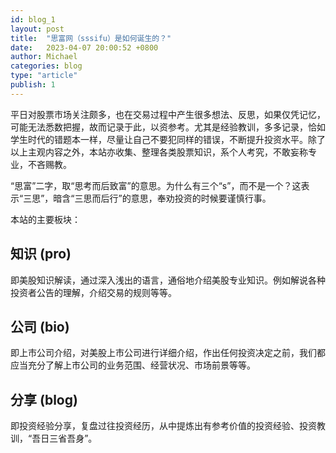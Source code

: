 ```yaml
---
id: blog_1
layout: post
title:  "思富网（sssifu）是如何诞生的？"
date:   2023-04-07 20:00:52 +0800
author: Michael
categories: blog
type: "article"
publish: 1
---
```


平日对股票市场关注颇多，也在交易过程中产生很多想法、反思，如果仅凭记忆，可能无法悉数把握，故而记录于此，以资参考。尤其是经验教训，多多记录，恰如学生时代的错题本一样，尽量让自己不要犯同样的错误，不断提升投资水平。除了以上主观内容之外，本站亦收集、整理各类股票知识，系个人考究，不敢妄称专业，不吝赐教。

“思富”二字，取“思考而后致富”的意思。为什么有三个“s”，而不是一个？这表示“三思”，暗含“三思而后行”的意思，奉劝投资的时候要谨慎行事。

本站的主要板块：

## 知识 (pro)

即美股知识解读，通过深入浅出的语言，通俗地介绍美股专业知识。例如解说各种投资者公告的理解，介绍交易的规则等等。

## 公司 (bio)

即上市公司介绍，对美股上市公司进行详细介绍，作出任何投资决定之前，我们都应当充分了解上市公司的业务范围、经营状况、市场前景等等。

## 分享 (blog)

即投资经验分享，复盘过往投资经历，从中提炼出有参考价值的投资经验、投资教训，“吾日三省吾身”。
